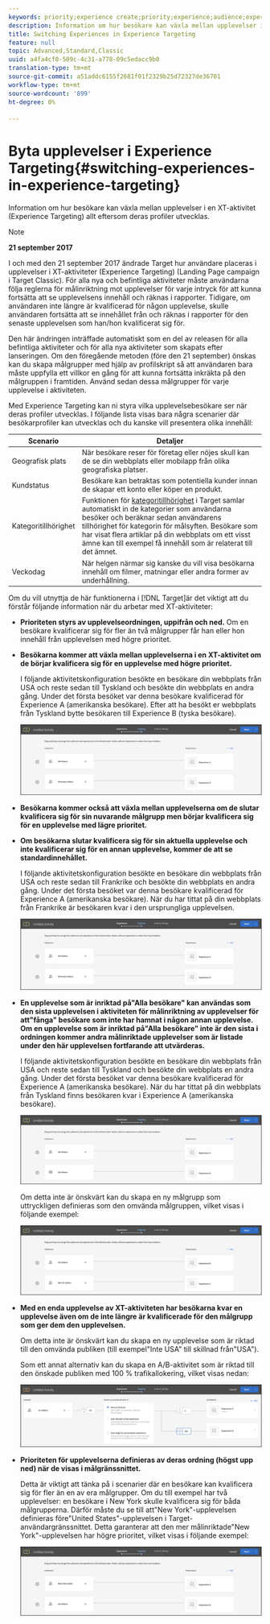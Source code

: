 ```yaml
---
keywords: priority;experience create;priority;experience;audience;experience;switching experiences;visual experience composer
description: Information om hur besökare kan växla mellan upplevelser i en XT-aktivitet (Experience Targeting) allt eftersom deras profiler utvecklas.
title: Switching Experiences in Experience Targeting
feature: null
topic: Advanced,Standard,Classic
uuid: a4fa4cf0-509c-4c31-a778-09c5edacc9b0
translation-type: tm+mt
source-git-commit: a51addc6155f2681f01f2329b25d72327de36701
workflow-type: tm+mt
source-wordcount: '899'
ht-degree: 0%

---
```



# Byta upplevelser i Experience Targeting{#switching-experiences-in-experience-targeting}

Information om hur besökare kan växla mellan upplevelser i en XT-aktivitet (Experience Targeting) allt eftersom deras profiler utvecklas.

>[!NOTE]
>
>**21 september 2017**
>
>I och med den 21 september 2017 ändrade Target hur användare placeras i upplevelser i XT-aktiviteter (Experience Targeting) (Landing Page campaign i Target Classic). För alla nya och befintliga aktiviteter måste användarna följa reglerna för målinriktning mot upplevelser för varje intryck för att kunna fortsätta att se upplevelsens innehåll och räknas i rapporter. Tidigare, om användaren inte längre är kvalificerad för någon upplevelse, skulle användaren fortsätta att se innehållet från och räknas i rapporter för den senaste upplevelsen som han/hon kvalificerat sig för.
>
>Den här ändringen inträffade automatiskt som en del av releasen för alla befintliga aktiviteter och för alla nya aktiviteter som skapats efter lanseringen. Om den föregående metoden (före den 21 september) önskas kan du skapa målgrupper med hjälp av profilskript så att användaren bara måste uppfylla ett villkor en gång för att kunna fortsätta inkräkta på den målgruppen i framtiden. Använd sedan dessa målgrupper för varje upplevelse i aktiviteten.

Med Experience Targeting kan ni styra vilka upplevelsebesökare ser när deras profiler utvecklas. I följande lista visas bara några scenarier där besökarprofiler kan utvecklas och du kanske vill presentera olika innehåll:

| Scenario | Detaljer |
|--- |--- |
| Geografisk plats | När besökare reser för företag eller nöjes skull kan de se din webbplats eller mobilapp från olika geografiska platser. |
| Kundstatus | Besökare kan betraktas som potentiella kunder innan de skapar ett konto eller köper en produkt. |
| Kategoritillhörighet | Funktionen för [kategoritillhörighet](/help/c-target/c-visitor-profile/category-affinity.md) i Target samlar automatiskt in de kategorier som användarna besöker och beräknar sedan användarens tillhörighet för kategorin för målsyften. Besökare som har visat flera artiklar på din webbplats om ett visst ämne kan till exempel få innehåll som är relaterat till det ämnet. |
| Veckodag | När helgen närmar sig kanske du vill visa besökarna innehåll om filmer, matningar eller andra former av underhållning. |

Om du vill utnyttja de här funktionerna i [!DNL Target]är det viktigt att du förstår följande information när du arbetar med XT-aktiviteter:

* **Prioriteten styrs av upplevelseordningen, uppifrån och ned.** Om en besökare kvalificerar sig för fler än två målgrupper får han eller hon innehåll från upplevelsen med högre prioritet.
* **Besökarna kommer att växla mellan upplevelserna i en XT-aktivitet om de börjar kvalificera sig för en upplevelse med högre prioritet.**

   I följande aktivitetskonfiguration besökte en besökare din webbplats från USA och reste sedan till Tyskland och besökte din webbplats en andra gång. Under det första besöket var denna besökare kvalificerad för Experience A (amerikanska besökare). Efter att ha besökt er webbplats från Tyskland bytte besökaren till Experience B (tyska besökare).

   ![Prioritet US > Tyskland](/help/c-activities/t-experience-target/t-xt-create/assets/xt_priority_us_germany-new.png)

* **Besökarna kommer också att växla mellan upplevelserna om de slutar kvalificera sig för sin nuvarande målgrupp men börjar kvalificera sig för en upplevelse med lägre prioritet.**
* **Om besökarna slutar kvalificera sig för sin aktuella upplevelse och inte kvalificerar sig för en annan upplevelse, kommer de att se standardinnehållet.**

   I följande aktivitetskonfiguration besökte en besökare din webbplats från USA och reste sedan till Frankrike och besökte din webbplats en andra gång. Under det första besöket var denna besökare kvalificerad för Experience A (amerikanska besökare). När du har tittat på din webbplats från Frankrike är besökaren kvar i den ursprungliga upplevelsen.

   ![Prioritet US > Tyskland](/help/c-activities/t-experience-target/t-xt-create/assets/xt_priority_us_germany-new.png)

* **En upplevelse som är inriktad på&quot;Alla besökare&quot; kan användas som den sista upplevelsen i aktiviteten för målinriktning av upplevelser för att&quot;fånga&quot; besökare som inte har hamnat i någon annan upplevelse. Om en upplevelse som är inriktad på&quot;Alla besökare&quot; inte är den sista i ordningen kommer andra målinriktade upplevelser som är listade under den här upplevelsen fortfarande att utvärderas.**

   I följande aktivitetskonfiguration besökte en besökare din webbplats från USA och reste sedan till Tyskland och besökte din webbplats en andra gång. Under det första besöket var denna besökare kvalificerad för Experience A (amerikanska besökare). När du har tittat på din webbplats från Tyskland finns besökaren kvar i Experience A (amerikanska besökare).

   ![Prioritet US > Alla besökare](/help/c-activities/t-experience-target/t-xt-create/assets/xt_priority_us_all_visitors-new.png)

   Om detta inte är önskvärt kan du skapa en ny målgrupp som uttryckligen definieras som den omvända målgruppen, vilket visas i följande exempel:

   ![Prioritet US > Inte USA](/help/c-activities/t-experience-target/t-xt-create/assets/xt_priority_us_not_us-new.png)

* **Med en enda upplevelse av XT-aktiviteten har besökarna kvar en upplevelse även om de inte längre är kvalificerade för den målgrupp som ger dem den upplevelsen.**

   Om detta inte är önskvärt kan du skapa en ny upplevelse som är riktad till den omvända publiken (till exempel&quot;Inte USA&quot; till skillnad från&quot;USA&quot;).

   Som ett annat alternativ kan du skapa en A/B-aktivitet som är riktad till den önskade publiken med 100 % trafikallokering, vilket visas nedan:

   ![Prioriterad upplevelse](/help/c-activities/t-experience-target/t-xt-create/assets/xt_priority_one_experience-new.png)

* **Prioriteten för upplevelserna definieras av deras ordning (högst upp ned) när de visas i målgränssnittet.**

   Detta är viktigt att tänka på i scenarier där en besökare kan kvalificera sig för fler än en av era målgrupper. Om du till exempel har två upplevelser: en besökare i New York skulle kvalificera sig för båda målgrupperna. Därför måste du se till att&quot;New York&quot;-upplevelsen definieras före&quot;United States&quot;-upplevelsen i Target-användargränssnittet. Detta garanterar att den mer målinriktade&quot;New York&quot;-upplevelsen har högre prioritet, vilket visas i följande exempel:

   ![Prioritet NY > US](/help/c-activities/t-experience-target/t-xt-create/assets/xt_priority_ny_us-new.png)

